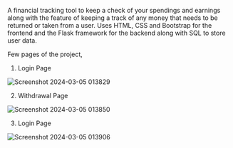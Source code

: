 A financial tracking tool to keep a check of your spendings and earnings along with the feature of keeping a track of any money that needs to be returned or taken from a user.
Uses HTML, CSS and Bootstrap for the frontend and the Flask framework for the backend along with SQL to store user data.

Few pages of the project,

1. Login Page

![Screenshot 2024-03-05 013829](https://github.com/Armaan457/FinTrack/assets/141620535/a252bf38-42f0-4b8f-a20b-e68aabd7ed9f)

2. Withdrawal Page

![Screenshot 2024-03-05 013850](https://github.com/Armaan457/FinTrack/assets/141620535/bde47479-dff9-40a4-a03d-4bd39a4bbde4)

3. Login Page
   
![Screenshot 2024-03-05 013906](https://github.com/Armaan457/FinTrack/assets/141620535/f268c585-0cfd-4435-b182-77d91d075d0f)

